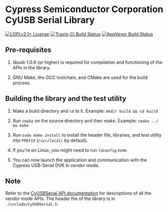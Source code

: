 # Cypress Semiconductor Corporation CyUSB Serial Library

[![LGPLv2.1+ License](http://img.shields.io/badge/license-LGPLv2.1+-blue.svg)](https://www.gnu.org/licenses/lgpl-2.1.html)
[![Travis-CI Build Status](https://travis-ci.org/cyrozap/libcyusbserial.svg?branch=master)](https://travis-ci.org/cyrozap/libcyusbserial)
[![AppVeyor Build Status](https://ci.appveyor.com/api/projects/status/2c5g7ncuqabs4h6m/branch/master?svg=true)](https://ci.appveyor.com/project/cyrozap/libcyusbserial/branch/master)


## Pre-requisites

1. libusb 1.0.9 (or higher) is required for compilation and functioning of the
   APIs in the library.

2. GNU Make, the GCC toolchain, and CMake are used for the build process.


## Building the library and the test utility

1. Make a build directory and `cd` to it. Example: `mkdir build && cd build`

2. Run `cmake` on the source directory and then make. Example:
   `cmake ../ && make`

3. Run `sudo make install` to install the header file, libraries, and test
   utility into `PREFIX` (`/usr/local/` by default).

4. If you're on Linux, you might need to run `ldconfig` now.

5. You can now launch the application and communication with the Cypress
   USB-Serial DVK in vendor mode.


## Note
Refer to the [CyUSBSerial API documentation][1] for descriptions of all the
vendor mode APIs. The header file of the library is in
`./include/CyUSBSerial.h`.

[1]: http://www.cypress.com/?docID=45725
